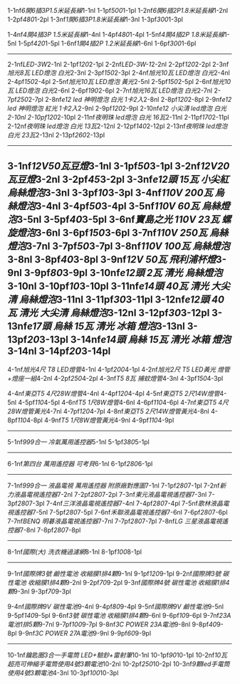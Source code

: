 1-1nf*6開6插3P1.5米延長線*1-1nl  1-1pf*500*1-1pl
1-2nf*6開6插2P1.8米延長線*1-2nl   1-2pf*480*1-2pl
1-3nf*1開6插3P1.8米延長線*1-3nl  1-3pf*300*1-3pl

1-4nf*4開4插3P 1.5米延長線*1-4nl   1-4pf*480*1-4pl
1-5nf*4開4插2P 1.8米延長線*1-5nl   1-5pf*420*1-5pl
1-6nf*1開4插2P 1.2米延長線*1-6nl   1-6pf*300*1-6pl


-----------------------------------------




2-1nf*LED-3W*2-1nl     2-1pf*120*2-1pl
2-2nf*LED-3W-1*2-2nl   2-2pf*120*2-2pl
2-3nf*旭光8瓦 LED燈泡 白光*2-3nl    2-3pf*150*2-3pl
2-4nf*旭光10瓦 LED燈泡 白光*2-4nl    2-4pf*150*2-4pl
2-5nf*旭光10瓦 LED燈泡 黃光*2-5nl    2-5pf*150*2-5pl
2-6nf*旭光10瓦 LED燈泡 白光*2-6nl    2-6pf*190*2-6pl
2-7nf*旭光16瓦 LED燈泡 白光*2-7nl    2-7pf*250*2-7pl
2-8nf*e12 led 神明燈泡 白光 1卡2入*2-8nl    2-8pf*120*2-8pl
2-9nf*e12 led 神明燈泡 紅光 1卡2入*2-9nl    2-9pf*120*2-9pl
2-10nf*e12 小尖清  led燈泡 白光 *2-10nl    2-10pf*120*2-10pl
2-11nf*夜明珠 led燈泡 白光 16瓦*2-11nl    2-11pf*170*2-11pl
2-12nf*夜明珠 led燈泡 白光 13瓦*2-12nl    2-12pf*140*2-12pl
2-13nf*夜明珠 led燈泡 白光 23瓦*2-13nl    2-13pf*260*2-13pl

-------------------------------------------------

3-1nf*12V50瓦豆燈*3-1nl  3-1pf*50*3-1pl
3-2nf*12V20瓦豆燈*3-2nl   3-2pf*45*3-2pl
3-3nf*e12頭  15瓦 小尖紅 烏絲燈泡*3-3nl    3-3pf*10*3-3pl
3-4nf*110V  200瓦   烏絲燈泡*3-4nl    3-4pf*50*3-4pl
3-5nf*110V  60瓦   烏絲燈泡*3-5nl    3-5pf*40*3-5pl
3-6nf*寶島之光 110V  23瓦 螺旋燈泡*3-6nl    3-6pf*150*3-6pl
3-7nf*110V  250瓦   烏絲燈泡*3-7nl    3-7pf*50*3-7pl
3-8nf*110V  100瓦   烏絲燈泡*3-8nl    3-8pf*40*3-8pl
3-9nf*12V 50瓦 飛利浦杯燈*3-9nl    3-9pf*80*3-9pl
3-10nf*e12頭  2瓦 清光 烏絲燈泡*3-10nl    3-10pf*10*3-10pl
3-11nf*e14頭  40瓦 清光 大尖清 烏絲燈泡*3-11nl    3-11pf*30*3-11pl
3-12nf*e12頭  40瓦 清光 大尖清 烏絲燈泡*3-12nl    3-12pf*30*3-12pl
3-13nf*e17頭  烏絲  15瓦 清光  冰箱 燈泡*3-13nl    3-13pf*20*3-13pl
3-14nf*e14頭  烏絲  15瓦 清光  冰箱 燈泡*3-14nl    3-14pf*20*3-14pl
-----------------------------------------------------
4-1nf*旭光4尺 T8 LED燈管*4-1nl   4-1pf*200*4-1pl
4-2nf*旭光2尺 T5 LED黃光 燈管+燈座一組*4-2nl   4-2pf*250*4-2pl
4-3nf*T5 8瓦 捕蚊燈管*4-3nl   4-3pf*150*4-3pl

4-4nf*東亞T5 4尺28W燈管*4-4nl      4-4pf*120*4-4pl
4-5nf*東亞T5 2尺14W燈管*4-5nl      4-5pf*110*4-5pl
4-6nf*T5 1尺8W燈管*4-6nl           4-6pf*110*4-6pl
4-7nf*東亞T5 4尺28W燈管黃光*4-7nl  4-7pf*120*4-7pl
4-8nf*東亞T5 2尺14W燈管黃光*4-8nl  4-8pf*110*4-8pl
4-9nf*T5 1尺8W燈管黃光*4-9nl       4-9pf*110*4-9pl

-----------------------------------------------------------------------
5-1nf*999合一 冷氣萬用遙控器*5-1nl   5-1pf*380*5-1pl






-----------------------------------------------------------------------------
6-1nf*第四台 萬用遙控器 可考貝*6-1nl   6-1pf*280*6-1pl




------------------------------------------------------------------------------------
7-1nf*999合一 液晶電視 萬用遙控器 附原廠對應圖*7-1nl   7-1pf*280*7-1pl
7-2nf*新力液晶電視遙控器*7-2nl    7-2pf*280*7-2pl
7-3nf*東元液晶電視遙控器*7-3nl    7-3pf*280*7-3pl
7-4nf*三洋液晶電視遙控器*7-4nl    7-4pf*280*7-4pl
7-5nf*歌林液晶電視遙控器*7-5nl    7-5pf*280*7-5pl
7-6nf*禾聯液晶電視遙控器*7-6nl    7-6pf*280*7-6pl
7-7nf*BENQ 明碁液晶電視遙控器*7-7nl    7-7pf*280*7-7pl
7-8nf*LG 三星液晶電視遙控器*7-8nl    7-8pf*280*7-8pl


--------------------------------------------
8-1nf*國際(大) 洗衣機過濾網*8-1nl   8-1pf*100*8-1pl

--------------------------------------------------
9-1nf*國際牌3號 鹼性電池 收縮膜1排4顆*9-1nl   9-1pf*120*9-1pl
9-2nf*國際牌3號 碳性電池 收縮膜1排4顆*9-2nl   9-2pf*70*9-2pl
9-3nf*國際牌4號 碳性電池 收縮膜1排4顆*9-3nl   9-3pf*70*9-3pl

9-4nf*國際牌9V 碳性電池*9-4nl                 9-4pf*80*9-4pl
9-5nf*國際牌9V 鹼性電池*9-5nl                 9-5pf*140*9-5pl
9-6nf*3號 碳性電池 收縮膜1排4顆*9-6nl         9-6pf*10*9-6pl
9-7nf*23A 電池1排5顆*9-7nl                    9-7pf*100*9-7pl
9-8nf*3C POWER 23A電池*9-8nl                  9-8pf*40*9-8pl
9-9nf*3C POWER 27A電池*9-9nl                  9-9pf*60*9-9pl

--------------------------------------------------------------
10-1nf*鑰匙圈3合一手電筒 LED+驗鈔+雷射筆*10-1nl     10-1pf*90*10-1pl
10-2nf*10瓦 超亮可伸縮手電筒使用4號3顆電池*10-2nl   10-2pf*250*10-2pl
10-3nf*9顆led手電筒使用4號3顆電池*4-3nl             10-3pf*100*10-3pl


